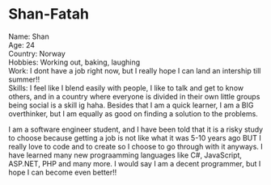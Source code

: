# Shan-Fatah
Name: Shan <br>
Age: 24 <br>
Country: Norway <br>
Hobbies: Working out, baking, laughing <br>
Work: I dont have a job right now, but I really hope I can land an intership till summer!! <br>
Skills: I feel like I blend easily with people, I like to talk and get to know others, and in a country where everyone is divided in their own little groups being social is a skill ig haha. Besides that I am a quick learner, I am a BIG overthinker, but I am equally as good on finding a solution to the problems. <br>

I am a software engineer student, and I have been told that it is a risky study to choose because getting a job is not like what it was 5-10 years ago BUT I really love to code and to create so I choose to go through with it anyways. I have learned many new prograamming languages like C#, JavaScript, ASP.NET, PHP and many more. I would say I am a decent programmer, but I hope I can become even better!!

